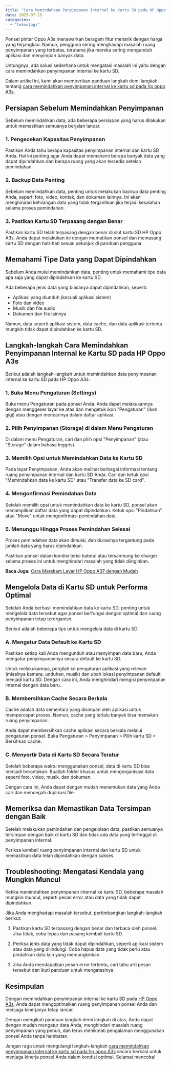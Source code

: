 ```yaml
---
title: "Cara Memindahkan Penyimpanan Internal ke Kartu SD pada HP Oppo A3s"
date: 2023-07-25
categories: 
  - "teknologi"
---
```


Ponsel pintar Oppo A3s menawarkan beragam fitur menarik dengan harga yang terjangkau. Namun, pengguna sering menghadapi masalah ruang penyimpanan yang terbatas, terutama jika mereka sering mengunduh aplikasi dan menyimpan banyak data.

Untungnya, ada solusi sederhana untuk mengatasi masalah ini yaitu dengan cara memindahkan penyimpanan internal ke kartu SD.

Dalam artikel ini, kami akan memberikan panduan langkah demi langkah tentang [cara memindahkan penyimpanan internal ke kartu sd pada hp oppo A3s](https://ajiekusumadhany.com/cara-memindahkan-penyimpanan-internal-ke-kartu-sd-pada-hp-oppo-a3s).

## Persiapan Sebelum Memindahkan Penyimpanan

Sebelum memindahkan data, ada beberapa persiapan yang harus dilakukan untuk memastikan semuanya berjalan lancar.

### 1\. Pengecekan Kapasitas Penyimpanan

Pastikan Anda tahu berapa kapasitas penyimpanan internal dan kartu SD Anda. Hal ini penting agar Anda dapat memahami berapa banyak data yang dapat dipindahkan dan berapa ruang yang akan tersedia setelah pemindahan.

### 2\. Backup Data Penting

Sebelum memindahkan data, penting untuk melakukan backup data penting Anda, seperti foto, video, kontak, dan dokumen lainnya. Ini akan menghindari kehilangan data yang tidak tergantikan jika terjadi kesalahan selama proses pemindahan.

### 3\. Pastikan Kartu SD Terpasang dengan Benar

Pastikan kartu SD telah terpasang dengan benar di slot kartu SD HP Oppo A3s. Anda dapat melakukan ini dengan mematikan ponsel dan memasang kartu SD dengan hati-hati sesuai petunjuk di panduan pengguna.

## Memahami Tipe Data yang Dapat Dipindahkan

Sebelum Anda mulai memindahkan data, penting untuk memahami tipe data apa saja yang dapat dipindahkan ke kartu SD.

Ada beberapa jenis data yang biasanya dapat dipindahkan, seperti:

- Aplikasi yang diunduh (kecuali aplikasi sistem)
- Foto dan video
- Musik dan file audio
- Dokumen dan file lainnya

Namun, data seperti aplikasi sistem, data cache, dan data aplikasi tertentu mungkin tidak dapat dipindahkan ke kartu SD.

## Langkah-langkah Cara Memindahkan Penyimpanan Internal ke Kartu SD pada HP Oppo A3s

Berikut adalah langkah-langkah untuk memindahkan data penyimpanan internal ke kartu SD pada HP Oppo A3s:

### 1\. Buka Menu Pengaturan (Settings)

Buka menu Pengaturan pada ponsel Anda. Anda dapat melakukannya dengan menggeser layar ke atas dan mengetuk ikon "Pengaturan" (ikon gigi) atau dengan mencarinya dalam daftar aplikasi.

### 2\. Pilih Penyimpanan (Storage) di dalam Menu Pengaturan

Di dalam menu Pengaturan, cari dan pilih opsi "Penyimpanan" (atau "Storage" dalam bahasa Inggris).

### 3\. Memilih Opsi untuk Memindahkan Data ke Kartu SD

Pada layar Penyimpanan, Anda akan melihat berbagai informasi tentang ruang penyimpanan internal dan kartu SD Anda. Cari dan ketuk opsi "Memindahkan data ke kartu SD" atau "Transfer data ke SD card".

### 4\. Mengonfirmasi Pemindahan Data

Setelah memilih opsi untuk memindahkan data ke kartu SD, ponsel akan menampilkan daftar data yang dapat dipindahkan. Ketuk opsi "Pindahkan" atau "Move" untuk mengonfirmasi pemindahan data.

### 5\. Menunggu Hingga Proses Pemindahan Selesai

Proses pemindahan data akan dimulai, dan durasinya tergantung pada jumlah data yang harus dipindahkan.

Pastikan ponsel dalam kondisi terisi baterai atau tersambung ke charger selama proses ini untuk menghindari masalah yang tidak diinginkan.

**Baca Juga:** [Cara Merekam Layar HP Oppo A37 dengan Mudah](https://ajiekusumadhany.com/cara-merekam-layar-hp-oppo-a37-dengan-mudah/)

## Mengelola Data di Kartu SD untuk Performa Optimal

Setelah Anda berhasil memindahkan data ke kartu SD, penting untuk mengelola data tersebut agar ponsel berfungsi dengan optimal dan ruang penyimpanan tetap terorganisir.

Berikut adalah beberapa tips untuk mengelola data di kartu SD:

### A. Mengatur Data Default ke Kartu SD

Pastikan setiap kali Anda mengunduh atau menyimpan data baru, Anda mengatur penyimpanannya secara default ke kartu SD.

Untuk melakukannya, pergilah ke pengaturan aplikasi yang relevan (misalnya kamera, unduhan, musik) dan ubah lokasi penyimpanan default menjadi kartu SD. Dengan cara ini, Anda menghindari mengisi penyimpanan internal dengan data baru.

### B. Membersihkan Cache Secara Berkala

Cache adalah data sementara yang disimpan oleh aplikasi untuk mempercepat proses. Namun, cache yang terlalu banyak bisa memakan ruang penyimpanan.

Anda dapat membersihkan cache aplikasi secara berkala melalui pengaturan ponsel. Buka Pengaturan > Penyimpanan > Pilih kartu SD > Bersihkan cache.

### C. Menyortir Data di Kartu SD Secara Teratur

Setelah beberapa waktu menggunakan ponsel, data di kartu SD bisa menjadi berantakan. Buatlah folder khusus untuk mengorganisasi data seperti foto, video, musik, dan dokumen.

Dengan cara ini, Anda dapat dengan mudah menemukan data yang Anda cari dan mencegah duplikasi file.

## Memeriksa dan Memastikan Data Tersimpan dengan Baik

Setelah melakukan pemindahan dan pengelolaan data, pastikan semuanya tersimpan dengan baik di kartu SD dan tidak ada data yang tertinggal di penyimpanan internal.

Periksa kembali ruang penyimpanan internal dan kartu SD untuk memastikan data telah dipindahkan dengan sukses.

## Troubleshooting: Mengatasi Kendala yang Mungkin Muncul

Ketika memindahkan penyimpanan internal ke kartu SD, beberapa masalah mungkin muncul, seperti pesan error atau data yang tidak dapat dipindahkan.

Jika Anda menghadapi masalah tersebut, pertimbangkan langkah-langkah berikut:

1. Pastikan kartu SD terpasang dengan benar dan terbaca oleh ponsel. Jika tidak, coba lepas dan pasang kembali kartu SD.
    
2. Periksa jenis data yang tidak dapat dipindahkan, seperti aplikasi sistem atau data yang dilindungi. Coba hapus data yang tidak perlu atau pindahkan data lain yang memungkinkan.
    
3. Jika Anda mendapatkan pesan error tertentu, cari tahu arti pesan tersebut dan ikuti panduan untuk mengatasinya.
    

## Kesimpulan

Dengan memindahkan penyimpanan internal ke kartu SD pada [HP Oppo A3s](https://www.gsmarena.com/oppo_a3s-9269.php), Anda dapat mengoptimalkan ruang penyimpanan ponsel Anda dan menjaga kinerjanya tetap lancar.

Dengan mengikuti panduan langkah demi langkah di atas, Anda dapat dengan mudah mengatur data Anda, menghindari masalah ruang penyimpanan yang penuh, dan terus menikmati pengalaman menggunakan ponsel Anda tanpa hambatan.

Jangan ragu untuk mengulangi langkah-langkah [cara memindahkan penyimpanan internal ke kartu sd pada hp oppo A3s](https://ajiekusumadhany.com/cara-memindahkan-penyimpanan-internal-ke-kartu-sd-pada-hp-oppo-a3s) secara berkala untuk menjaga kinerja ponsel Anda dalam kondisi optimal. Selamat mencoba!
